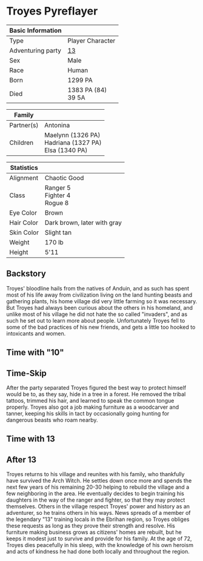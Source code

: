# Troyes Pyreflayer

| Basic Information | |
| - | - |
| Type | Player Character |
| Adventuring party | [13](13.md) |
| Sex | Male |
| Race | Human |
| Born | 1299 PA |
| Died | 1383 PA (84)<br>39 5A |

| Family | |
| - | - |
| Partner(s) | Antonina |
| Children | Maelynn (1326 PA)<br>Hadriana (1327 PA)<br>Elsa (1340 PA) |

| Statistics | |
| - | - |
| Alignment | Chaotic Good |
| Class | Ranger 5<br>Fighter 4<br>Rogue 8 |
| Eye Color | Brown |
| Hair Color | Dark brown, later with gray |
| Skin Color | Slight tan |
| Weight | 170 lb |
| Height | 5'11 |

## Backstory

Troyes' bloodline hails from the natives of Anduin, and as such has spent most of his life away from civilization living on the land hunting beasts and gathering plants, his home village did very little farming so it was necessary. But Troyes had always been curious about the others in his homeland, and unlike most of his village he did not hate the so called "invaders", and as such he set out to learn more about people. Unfortunately Troyes fell to some of the bad practices of his new friends, and gets a little too hooked to intoxicants and women.

## Time with "10"

## Time-Skip

After the party separated Troyes figured the best way to protect himself would be to, as they say, hide in a tree in a forest. He removed the tribal tattoos, trimmed his hair, and learned to speak the common tongue properly. Troyes also got a job making furniture as a woodcarver and tanner, keeping his skills in tact by occasionally going hunting for dangerous beasts who roam nearby.

## Time with 13

## After 13

Troyes returns to his village and reunites with his family, who thankfully have survived the Arch Witch. He settles down once more and spends the next few years of his remaining 20-30 helping to rebuild the village and a few neighboring in the area. He eventually decides to begin training his daughters in the way of the ranger and fighter, so that they may protect themselves. Others in the village respect Troyes' power and history as an adventurer, so he trains others in his ways. News spreads of a member of the legendary "13" training locals in the Ebrihan region, so Troyes obliges these requests as long as they prove their strength and resolve. His furniture making business grows as citizens' homes are rebuilt, but he keeps it modest just to survive and provide for his family. At the age of 72, Troyes dies peacefully in his sleep, with the knowledge of his own heroism and acts of kindness he had done both locally and throughout the region.